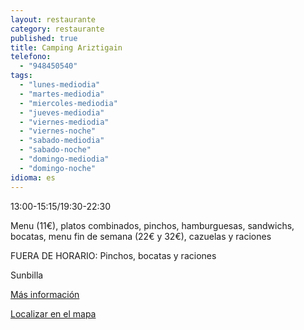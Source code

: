 ```yaml
---
layout: restaurante
category: restaurante
published: true
title: Camping Ariztigain
telefono: 
  - "948450540"
tags: 
  - "lunes-mediodia"
  - "martes-mediodia"
  - "miercoles-mediodia"
  - "jueves-mediodia"
  - "viernes-mediodia"
  - "viernes-noche"
  - "sabado-mediodia"
  - "sabado-noche"
  - "domingo-mediodia"
  - "domingo-noche"
idioma: es
---
```


13:00-15:15/19:30-22:30

Menu (11€), platos combinados, pinchos, hamburguesas, sandwichs, bocatas, menu fin de semana (22€ y 32€), cazuelas y raciones

FUERA DE HORARIO: Pinchos, bocatas y raciones

Sunbilla

[Más información](http://www.consorciobertiz.org/consorcio/dondecomer/restaurantes/sunbilla-es-0-190/restaurante-camping-ariztigain.html)

[Localizar en el mapa](https://maps.google.es/maps?q=camping+ariztigain&amp;hl=es&amp;ll=43.186279,-1.672497&amp;spn=0.081482,0.154324&amp;sll=43.130208,-1.643753&amp;sspn=0.010195,0.01929&amp;t=h&amp;hq=camping+ariztigain&amp;z=13&amp;iwloc=A "Camping Ariztigain")